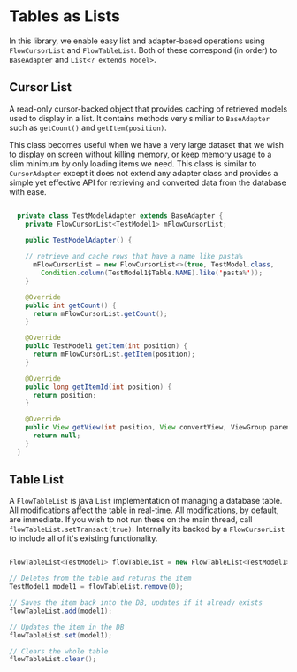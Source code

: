 # Tables as Lists


In this library, we enable easy list and adapter-based operations using ```FlowCursorList``` and ```FlowTableList```. Both 
of these correspond (in order) to ```BaseAdapter``` and ```List<? extends Model>```.

## Cursor List

A read-only cursor-backed object that provides caching of retrieved models used to display in a list. 
It contains methods very similiar to ```BaseAdapter``` such as ```getCount()``` and ```getItem(position)```. 

This class becomes useful when we have a very large dataset that we wish to display on screen without killing memory, or
keep memory usage to a slim minimum by only loading items we need. This class is similar to ```CursorAdapter``` except it does
not extend any adapter class and provides a simple yet effective API for retrieving and converted data from the database with ease.

```java

  private class TestModelAdapter extends BaseAdapter {
    private FlowCursorList<TestModel1> mFlowCursorList;

    public TestModelAdapter() {
  
    // retrieve and cache rows that have a name like pasta%
      mFlowCursorList = new FlowCursorList<>(true, TestModel.class, 
        Condition.column(TestModel1$Table.NAME).like('pasta%'));
    }

    @Override
    public int getCount() {
      return mFlowCursorList.getCount();
    }

    @Override
    public TestModel1 getItem(int position) {
      return mFlowCursorList.getItem(position);
    }

    @Override
    public long getItemId(int position) {
      return position;
    }

    @Override
    public View getView(int position, View convertView, ViewGroup parent) {
      return null;
    }
  }

```

## Table List

A ```FlowTableList``` is java ```List``` implementation of managing a database table. 
All modifications affect the table in real-time. 
All modifications, by default, are immediate. 
If you wish to not run these on the main thread, call ```flowTableList.setTransact(true)```. 
Internally its backed by a ```FlowCursorList``` to include all of it's existing functionality. 

```java

FlowTableList<TestModel1> flowTableList = new FlowTableList<TestModel1>(TestModel1.class);

// Deletes from the table and returns the item
TestModel1 model1 = flowTableList.remove(0);

// Saves the item back into the DB, updates if it already exists
flowTableList.add(model1);

// Updates the item in the DB
flowTableList.set(model1);

// Clears the whole table
flowTableList.clear();
```

